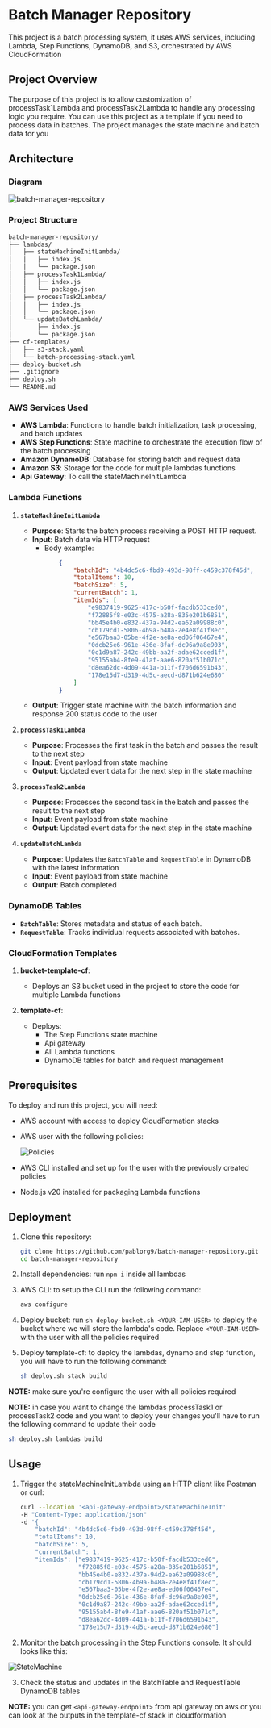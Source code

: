 # Batch Manager Repository

This project is a batch processing system, it uses AWS services, including Lambda, Step Functions, DynamoDB, and S3, orchestrated by AWS CloudFormation

## Project Overview

The purpose of this project is to allow customization of processTask1Lambda and processTask2Lambda to handle any processing logic you require. You can use this project as a template if you need to process data in batches. The project manages the state machine and batch data for you

## Architecture

### Diagram

![batch-manager-repository](/docs/imgs/batch-manager-repository.drawio.png)

### Project Structure

```bash
batch-manager-repository/
├── lambdas/
│   ├── stateMachineInitLambda/
│   │   ├── index.js
│   │   └── package.json
│   ├── processTask1Lambda/
│   │   ├── index.js
│   │   └── package.json
│   ├── processTask2Lambda/
│   │   ├── index.js
│   │   └── package.json
│   └── updateBatchLambda/
│       ├── index.js
│       └── package.json
├── cf-templates/
│   ├── s3-stack.yaml
│   └── batch-processing-stack.yaml
├── deploy-bucket.sh
├── .gitignore
├── deploy.sh
└── README.md
```

### AWS Services Used

-   **AWS Lambda**: Functions to handle batch initialization, task processing, and batch updates
-   **AWS Step Functions**: State machine to orchestrate the execution flow of the batch processing
-   **Amazon DynamoDB**: Database for storing batch and request data
-   **Amazon S3**: Storage for the code for multiple lambdas functions
-   **Api Gateway**: To call the stateMachineInitLambda

### Lambda Functions

1. **`stateMachineInitLambda`**

    - **Purpose**: Starts the batch process receiving a POST HTTP request.
    - **Input**: Batch data via HTTP request
        - Body example: 
            ```json
                {
                    "batchId": "4b4dc5c6-fbd9-493d-98ff-c459c378f45d",
                    "totalItems": 10,
                    "batchSize": 5,
                    "currentBatch": 1,
                    "itemIds": [
                        "e9837419-9625-417c-b50f-facdb533ced0",
                        "f72885f8-e03c-4575-a28a-835e201b6851",
                        "bb45e4b0-e832-437a-94d2-ea62a09988c0",
                        "cb179cd1-5806-4b9a-b48a-2e4e8f41f8ec",
                        "e567baa3-05be-4f2e-ae8a-ed06f06467e4",
                        "0dcb25e6-961e-436e-8faf-dc96a9a8e903",
                        "0c1d9a87-242c-49bb-aa2f-adae62cced1f",
                        "95155ab4-8fe9-41af-aae6-820af51b071c",
                        "d8ea62dc-4d09-441a-b11f-f706d6591b43",
                        "178e15d7-d319-4d5c-aecd-d871b624e680"
                    ]
                }
            ```
    - **Output**: Trigger state machine with the batch information and response 200 status code to the user

2. **`processTask1Lambda`**

    - **Purpose**: Processes the first task in the batch and passes the result to the next step
    - **Input**: Event payload from state machine
    - **Output**: Updated event data for the next step in the state machine

3. **`processTask2Lambda`**

    - **Purpose**: Processes the second task in the batch and passes the result to the next step
    - **Input**: Event payload from state machine
    - **Output**: Updated event data for the next step in the state machine

4. **`updateBatchLambda`**
    - **Purpose**: Updates the `BatchTable` and `RequestTable` in DynamoDB with the latest information
    - **Input**: Event payload from state machine
    - **Output**: Batch completed

### DynamoDB Tables

-   **`BatchTable`**: Stores metadata and status of each batch.
-   **`RequestTable`**: Tracks individual requests associated with batches.

### CloudFormation Templates

1. **bucket-template-cf**:

    - Deploys an S3 bucket used in the project to store the code for multiple Lambda functions

2. **template-cf**:
    - Deploys:
        - The Step Functions state machine
        - Api gateway
        - All Lambda functions
        - DynamoDB tables for batch and request management

## Prerequisites

To deploy and run this project, you will need:

-   AWS account with access to deploy CloudFormation stacks
-   AWS user with the following policies:

    ![Policies](/docs/imgs/policies.png)
-   AWS CLI installed and set up for the user with the previously created policies
-   Node.js v20 installed for packaging Lambda functions

## Deployment

1. Clone this repository:
    ```bash
    git clone https://github.com/pablorg9/batch-manager-repository.git
    cd batch-manager-repository
    ```
2. Install dependencies: run `npm i` inside all lambdas
3. AWS CLI: to setup the CLI run the following command:
    ```bash
    aws configure
    ```
4. Deploy bucket: run `sh deploy-bucket.sh <YOUR-IAM-USER>` to deploy the bucket where we will store the lambda's code. Replace `<YOUR-IAM-USER>` with the user with all the policies required
5. Deploy template-cf: to deploy the lambdas, dynamo and step function, you will have to run the following command:

    ```bash
    sh deploy.sh stack build
    ```

**NOTE:** make sure you're configure the user with all policies required

**NOTE:** in case you want to change the lambdas processTask1 or processTask2 code and you want to deploy your changes you'll have to run the following command to update their code

```bash
sh deploy.sh lambdas build
```

## Usage

1. Trigger the stateMachineInitLambda using an HTTP client like Postman or curl:

    ```bash
    curl --location '<api-gateway-endpoint>/stateMachineInit'
    -H "Content-Type: application/json"
    -d '{
        "batchId": "4b4dc5c6-fbd9-493d-98ff-c459c378f45d",
        "totalItems": 10,
        "batchSize": 5,
        "currentBatch": 1,
        "itemIds": ["e9837419-9625-417c-b50f-facdb533ced0",
                    "f72885f8-e03c-4575-a28a-835e201b6851",
                    "bb45e4b0-e832-437a-94d2-ea62a09988c0",
                    "cb179cd1-5806-4b9a-b48a-2e4e8f41f8ec",
                    "e567baa3-05be-4f2e-ae8a-ed06f06467e4",
                    "0dcb25e6-961e-436e-8faf-dc96a9a8e903",
                    "0c1d9a87-242c-49bb-aa2f-adae62cced1f",
                    "95155ab4-8fe9-41af-aae6-820af51b071c",
                    "d8ea62dc-4d09-441a-b11f-f706d6591b43",
                    "178e15d7-d319-4d5c-aecd-d871b624e680"]
    ```
2. Monitor the batch processing in the Step Functions console. It should looks like this:

![StateMachine](/docs/imgs/state-machine.png)

3. Check the status and updates in the BatchTable and RequestTable DynamoDB tables

**NOTE:** you can get `<api-gateway-endpoint>` from api gateway on aws or you can look at the outputs in the template-cf stack in cloudformation
